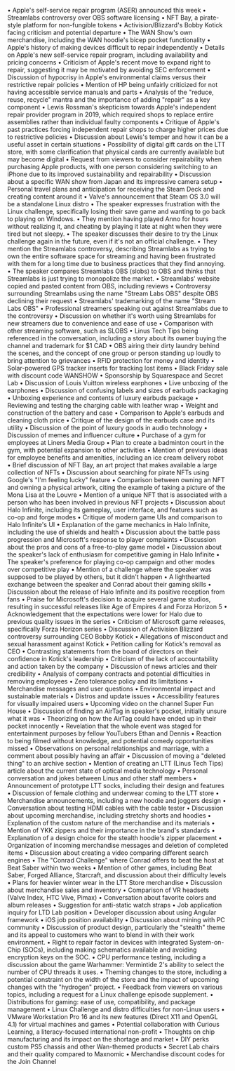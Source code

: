 • Apple's self-service repair program (ASER) announced this week
• Streamlabs controversy over OBS software licensing
• NFT Bay, a pirate-style platform for non-fungible tokens
• Activision/Blizzard's Bobby Kotick facing criticism and potential departure
• The WAN Show's own merchandise, including the WAN hoodie's bicep pocket functionality
• Apple's history of making devices difficult to repair independently
• Details on Apple's new self-service repair program, including availability and pricing concerns
• Criticism of Apple's recent move to expand right to repair, suggesting it may be motivated by avoiding SEC enforcement
• Discussion of hypocrisy in Apple's environmental claims versus their restrictive repair policies
• Mention of HP being unfairly criticized for not having accessible service manuals and parts
• Analysis of the "reduce, reuse, recycle" mantra and the importance of adding "repair" as a key component
• Lewis Rossman's skepticism towards Apple's independent repair provider program in 2019, which required shops to replace entire assemblies rather than individual faulty components
• Critique of Apple's past practices forcing independent repair shops to charge higher prices due to restrictive policies
• Discussion about Lewis's temper and how it can be a useful asset in certain situations
• Possibility of digital gift cards on the LTT store, with some clarification that physical cards are currently available but may become digital
• Request from viewers to consider repairability when purchasing Apple products, with one person considering switching to an iPhone due to its improved sustainability and repairability
• Discussion about a specific WAN show from Japan and its impressive camera setup
• Personal travel plans and anticipation for receiving the Steam Deck and creating content around it
• Valve's announcement that Steam OS 3.0 will be a standalone Linux distro
• The speaker expresses frustration with the Linux challenge, specifically losing their save game and wanting to go back to playing on Windows.
• They mention having played Anno for hours without realizing it, and cheating by playing it late at night when they were tired but not sleepy.
• The speaker discusses their desire to try the Linux challenge again in the future, even if it's not an official challenge.
• They mention the Streamlabs controversy, describing Streamlabs as trying to own the entire software space for streaming and having been frustrated with them for a long time due to business practices that they find annoying.
• The speaker compares Streamlabs OBS (slobs) to OBS and thinks that Streamlabs is just trying to monopolize the market.
• Streamlabs' website copied and pasted content from OBS, including reviews
• Controversy surrounding Streamlabs using the name "Stream Labs OBS" despite OBS declining their request
• Streamlabs' trademarking of the name "Stream Labs OBS"
• Professional streamers speaking out against Streamlabs due to the controversy
• Discussion on whether it's worth using Streamlabs for new streamers due to convenience and ease of use
• Comparison with other streaming software, such as SLOBS
• Linus Tech Tips being referenced in the conversation, including a story about its owner buying the channel and trademark for $1 CAD
• OBS airing their dirty laundry behind the scenes, and the concept of one group or person standing up loudly to bring attention to grievances
• RFID protection for money and identity
• Solar-powered GPS tracker inserts for tracking lost items
• Black Friday sale with discount code WANSHOW
• Sponsorship by Squarespace and Secret Lab
• Discussion of Louis Vuitton wireless earphones
• Live unboxing of the earphones
• Discussion of confusing labels and sizes of earbuds packaging
• Unboxing experience and contents of luxury earbuds package
• Reviewing and testing the charging cable with leather wrap
• Weight and construction of the battery and case
• Comparison to Apple's earbuds and cleaning cloth price
• Critique of the design of the earbuds case and its utility
• Discussion of the point of luxury goods in audio technology
• Discussion of memes and influencer culture
• Purchase of a gym for employees at Liners Media Group
• Plan to create a badminton court in the gym, with potential expansion to other activities
• Mention of previous ideas for employee benefits and amenities, including an ice cream delivery robot
• Brief discussion of NFT Bay, an art project that makes available a large collection of NFTs
• Discussion about searching for pirate NFTs using Google's "I'm feeling lucky" feature
• Comparison between owning an NFT and owning a physical artwork, citing the example of taking a picture of the Mona Lisa at the Louvre
• Mention of a unique NFT that is associated with a person who has been involved in previous NFT projects
• Discussion about Halo Infinite, including its gameplay, user interface, and features such as co-op and forge modes
• Critique of modern game UIs and comparison to Halo Infinite's UI
• Explanation of the game mechanics in Halo Infinite, including the use of shields and health
• Discussion about the battle pass progression and Microsoft's response to player complaints
• Discussion about the pros and cons of a free-to-play game model
• Discussion about the speaker's lack of enthusiasm for competitive gaming in Halo Infinite
• The speaker's preference for playing co-op campaign and other modes over competitive play
• Mention of a challenge where the speaker was supposed to be played by others, but it didn't happen
• A lighthearted exchange between the speaker and Conrad about their gaming skills
• Discussion about the release of Halo Infinite and its positive reception from fans
• Praise for Microsoft's decision to acquire several game studios, resulting in successful releases like Age of Empires 4 and Forza Horizon 5
• Acknowledgement that the expectations were lower for Halo due to previous quality issues in the series
• Criticism of Microsoft game releases, specifically Forza Horizon series
• Discussion of Activision Blizzard controversy surrounding CEO Bobby Kotick
• Allegations of misconduct and sexual harassment against Kotick
• Petition calling for Kotick's removal as CEO
• Contrasting statements from the board of directors on their confidence in Kotick's leadership
• Criticism of the lack of accountability and action taken by the company
• Discussion of news articles and their credibility
• Analysis of company contracts and potential difficulties in removing employees
• Zero tolerance policy and its limitations
• Merchandise messages and user questions
• Environmental impact and sustainable materials
• Distros and update issues
• Accessibility features for visually impaired users
• Upcoming video on the channel Super Fun House
• Discussion of finding an AirTag in speaker's pocket, initially unsure what it was
• Theorizing on how the AirTag could have ended up in their pocket innocently
• Revelation that the whole event was staged for entertainment purposes by fellow YouTubers Ethan and Dennis
• Reaction to being filmed without knowledge, and potential comedy opportunities missed
• Observations on personal relationships and marriage, with a comment about possibly having an affair
• Discussion of moving a "deleted thing" to an archive section
• Mention of creating an LTT (Linus Tech Tips) article about the current state of optical media technology
• Personal conversation and jokes between Linus and other staff members
• Announcement of prototype LTT socks, including their design and features
• Discussion of female clothing and underwear coming to the LTT store
• Merchandise announcements, including a new hoodie and joggers design
• Conversation about testing HDMI cables with the cable tester
• Discussion about upcoming merchandise, including stretchy shorts and hoodies
• Explanation of the custom nature of the merchandise and its materials
• Mention of YKK zippers and their importance in the brand's standards
• Explanation of a design choice for the stealth hoodie's zipper placement
• Organization of incoming merchandise messages and deletion of completed items
• Discussion about creating a video comparing different search engines
• The "Conrad Challenge" where Conrad offers to beat the host at Beat Saber within two weeks
• Mention of other games, including Beat Saber, Forged Alliance, Starcraft, and discussion about their difficulty levels
• Plans for heavier winter wear in the LTT Store merchandise
• Discussion about merchandise sales and inventory
• Comparison of VR headsets (Valve Index, HTC Vive, Pimax)
• Conversation about favorite colors and album releases
• Suggestion for anti-static watch straps
• Job application inquiry for LTD Lab position
• Developer discussion about using Angular framework
• iOS job position availability
• Discussion about mining with PC community
• Discussion of product design, particularly the "stealth" theme and its appeal to customers who want to blend in with their work environment.
• Right to repair factor in devices with integrated System-on-Chip (SOCs), including making schematics available and avoiding encryption keys on the SOC.
• CPU performance testing, including a discussion about the game Warhammer: Vermintide 2's ability to select the number of CPU threads it uses.
• Theming changes to the store, including a potential constraint on the width of the store and the impact of upcoming changes with the "hydrogen" project.
• Feedback from viewers on various topics, including a request for a Linux challenge episode supplement.
• Distributions for gaming: ease of use, compatibility, and package management
• Linux Challenge and distro difficulties for non-Linux users
• VMware Workstation Pro 16 and its new features (Direct X11 and OpenGL 4.1) for virtual machines and games
• Potential collaboration with Curious Learning, a literacy-focused international non-profit
• Thoughts on chip manufacturing and its impact on the shortage and market
• DIY perks custom PS5 chassis and other Wan-themed products
• Secret Lab chairs and their quality compared to Maxnomic
• Merchandise discount codes for the Join Channel